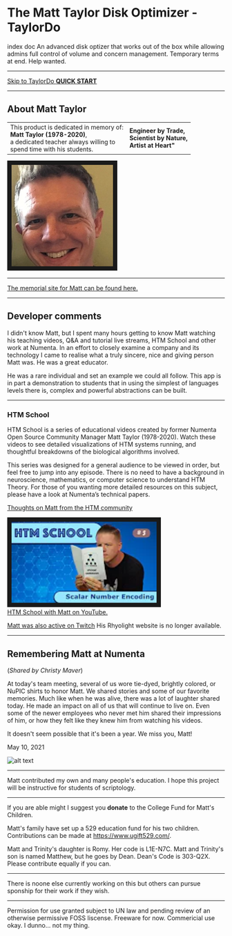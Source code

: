 ﻿# The Matt Taylor Disk Optimizer - TaylorDo 
index doc
An advanced disk optizer that works out of the box while allowing admins full control of volume and concern management. Temporary terms at end. Help wanted.
___

[Skip to TaylorDo **QUICK START**](QuickStart.md)
___
## About Matt Taylor

<table>
<tr>
<td>
This product is dedicated in memory of:<br \><b>Matt Taylor (1978-2020)</b>, <br \>a dedicated teacher always willing to <br \>spend time with his students.
</td>
<td>
<b>Engineer by Trade,<br />Scientist by Nature,<br />Artist at Heart"</b><br />
</td>
</tr>
</table>

<img src="Resources/Page/Taylor_Pic_-_DonnaDubinsky.png" 
alt="Thumbnail of Matt on YouTube" border="10" />
___

[The memorial site for Matt can be found here.](https://www.forevermissed.com/matthew-taylor/about) <br />
___

## Developer comments
I didn't know Matt, but I spent many hours getting to know Matt watching his teaching videos, Q&A and tutorial live streams, HTM School and other work at Numenta. In an effort to closely examine a company and its technology I came to realise what a truly sincere, nice and giving person Matt was. He was a great educator.

He was a rare individual and set an example we could all follow. This app is in part a demonstration to students that in using the simplest of languages levels there is, complex and powerful abstractions can be built.
___
### HTM School

HTM School is a series of educational videos created by former Numenta Open Source Community Manager Matt Taylor (1978-2020). Watch these videos to see detailed visualizations of HTM systems running, and thoughtful breakdowns of the biological algorithms involved.

This series was designed for a general audience to be viewed in order, but feel free to jump into any episode. There is no need to have a background in neuroscience, mathematics, or computer science to understand HTM Theory. For those of you wanting more detailed resources on this subject, please have a look at Numenta’s technical papers.

[Thoughts on Matt from the HTM community](https://discourse.numenta.org/t/message-from-numenta-ceo-donna-dubinsky-regarding-matt-taylor/7524)

<a href="https://www.youtube.com/c/NumentaTheory" target="_blank">
<img src="Resources\Page\HTM_School_Ep5_Thumbnail_YouTube_hqdefault.png" 
alt="Thumbnail of Matt on YouTube" width="336" height="188" border="10" /></a><br />
<a href="https://www.youtube.com/c/NumentaTheory" target="_blank"/>HTM School with Matt on YouTube.</a>

[Matt was also active on Twitch](https://www.twitch.tv/rhyolight_/videos?filter=all&sort=time)
His Rhyolight website is no longer available.
___
## Remembering Matt at Numenta 
(_Shared by Christy Maver_)

At today's team meeting, several of us wore tie-dyed, brightly colored, or NuPIC shirts to honor Matt.  We shared stories and some of our favorite memories.  Much like when he was alive, there was a lot of laughter shared today.  He made an impact on all of us that will continue to live on.  Even some of the newer employees who never met him shared their impressions of him, or how they felt like they knew him from watching his videos. 

It doesn't seem possible that it's been a year.  We miss you, Matt! 

May 10, 2021

![alt text](https://www.forevermissed.com/lst/m/a/matthew-taylor/p/2517722_1920x1080_f985cc.jpg)

___
Matt contributed my own and many people's education. I hope this project will be instructive for students of scriptology.

___
If you are able might I suggest you **donate** to the College Fund for Matt's Children.

Matt's family have set up a 529 education fund for his two children. Contributions can be made at https://www.ugift529.com/.

Matt and Trinity's daughter is Romy.  Her code is L1E-N7C.
Matt and Trinity's son is named Matthew, but he goes by Dean.  Dean's Code is 303-Q2X. Please contribute equally if you can.
___
There is noone else currently working on this but others can pursue sponship for their work if they wish.
___
Permission for use granted subject to UN law and pending review of an otherwise permissive FOSS liscense. Freeware for now. Commericial use okay. I dunno... not my thing.
